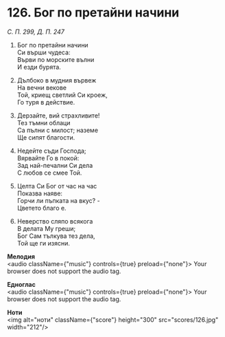 # 126. Бог по претайни начини

_С. П. 299, Д. П. 247_

1. Бог по претайни начини  
Си върши чудеса:  
Върви по морските вълни  
И езди бурята.  

2. Дълбоко в мудния вървеж  
На вечни векове  
Той, криещ светлий Си кроеж,  
Го туря в действие.  

3. Дерзайте, вий страхливите!  
Тез тъмни облаци  
Са пълни с милост; наземе  
Ще сипят благости.  

4. Недейте съди Господа;  
Вярвайте Го в покой:  
Зад най-печални Си дела  
С любов се смее Той.  

5. Целта Си Бог от час на час  
Показва наяве:  
Горчи ли пъпката на вкус? -  
Цветето благо е.  

6. Неверство сляпо всякога  
В делата Му греши;  
Бог Сам тълкува тез дела,  
Той ще ги изясни.

**Мелодия**  
<audio className={"music"} controls={true} preload={"none"}>
    <source src="mp3/126.mp3" type="audio/mpeg"/>
    Your browser does not support the audio tag.
</audio>

**Едноглас**  
<audio className={"music"} controls={true} preload={"none"}>
    <source src="transp/126.mp3" type="audio/mpeg"/>
    Your browser does not support the audio tag.
</audio>

**Ноти**  
<img alt="ноти" className={"score"} height="300" src="scores/126.jpg" width="212"/>
